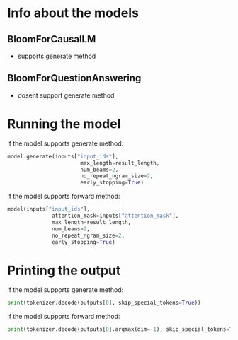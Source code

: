 # Info about the models

## BloomForCausalLM
- supports generate method
## BloomForQuestionAnswering
- dosent support generate method
# Running the model


if the model supports generate method:
```py
model.generate(inputs["input_ids"],
                       max_length=result_length, 
                       num_beams=2, 
                       no_repeat_ngram_size=2,
                       early_stopping=True)
```

if the model supports forward method:
```py
model(inputs["input_ids"], 
              attention_mask=inputs["attention_mask"], 
              max_length=result_length, 
              num_beams=2, 
              no_repeat_ngram_size=2,
              early_stopping=True)
```

# Printing the output

if the model supports generate method:
```py
print(tokenizer.decode(outputs[0], skip_special_tokens=True))
```

if the model supports forward method:
```py
print(tokenizer.decode(outputs[0].argmax(dim=-1), skip_special_tokens=True)) ## argmax is used to get the most probable token
```